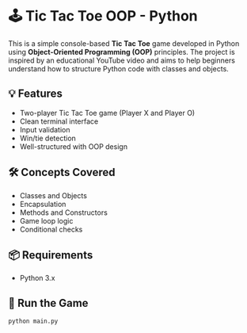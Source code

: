 # 🕹️ Tic Tac Toe OOP - Python

This is a simple console-based **Tic Tac Toe** game developed in Python using **Object-Oriented Programming (OOP)** principles. The project is inspired by an educational YouTube video and aims to help beginners understand how to structure Python code with classes and objects.

## 💡 Features

- Two-player Tic Tac Toe game (Player X and Player O)
- Clean terminal interface
- Input validation
- Win/tie detection
- Well-structured with OOP design

## 🛠️ Concepts Covered

- Classes and Objects
- Encapsulation
- Methods and Constructors
- Game loop logic
- Conditional checks

## 📦 Requirements

- Python 3.x

## 🚀 Run the Game

```bash
python main.py
